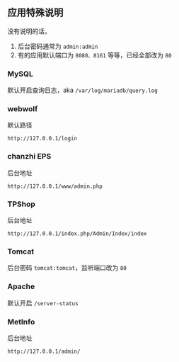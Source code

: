 ## 应用特殊说明

没有说明的话，

1. 后台密码通常为 `admin:admin`
2. 有的应用默认端口为 `8080、8161` 等等，已经全部改为 `80`

### MySQL

默认开启查询日志，aka `/var/log/mariadb/query.log`

### webwolf

默认路径

```
http://127.0.0.1/login
```

### chanzhi EPS

后台地址

```
http://127.0.0.1/www/admin.php
```

### TPShop

后台地址

```
http://127.0.0.1/index.php/Admin/Index/index
```

### Tomcat

后台密码 `tomcat:tomcat`，监听端口改为 `80`

### Apache

默认开启 `/server-status`

### MetInfo

后台地址

```
http://127.0.0.1/admin/
```

